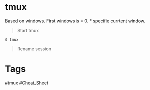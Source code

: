 # tmux
Based on windows. First windows is = 0. * specifie currtent window.

> Start tmux
```bash
$ tmux
```

> Rename session




# Tags
#tmux #Cheat_Sheet 